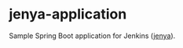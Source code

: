 # jenya-application

Sample Spring Boot application for Jenkins ([jenya](https://github.com/alexengrig/jenya)).
